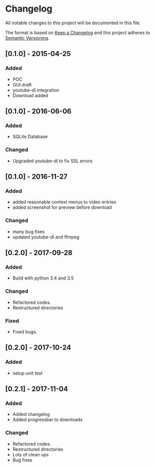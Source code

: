 

# Changelog
All notable changes to this project will be documented in this file.

The format is based on [Keep a Changelog](http://keepachangelog.com/en/1.0.0/)
and this project adheres to [Semantic Versioning](http://semver.org/spec/v2.0.0.html).


## [0.1.0] - 2015-04-25
### Added
- POC
- GUI draft
- youtube-dl integration
- Download added


## [0.1.0] - 2016-06-06
### Added
- SQLite Database

### Changed
- Upgraded youtube-dl to fix SSL errors

## [0.1.0] - 2016-11-27
### Added
- added reasonable context menus to video entries
- added screenshot for preview before download

### Changed
- many bug fixes
- updated youtube-dl and ffmpeg 


## [0.2.0] - 2017-09-28

### Added
- Build with python 3.4 and 3.5

### Changed
- Refactored codes.
- Restructured directories

### Fixed
- Fixed bugs.

## [0.2.0] - 2017-10-24
### Added
- setup unit test

## [0.2.1] - 2017-11-04
### Added
- Added changelog
- Added progressbar to downloads

### Changed
- Refactored codes.
- Restructured directories
- Lots of clean ups
- Bug fixes




